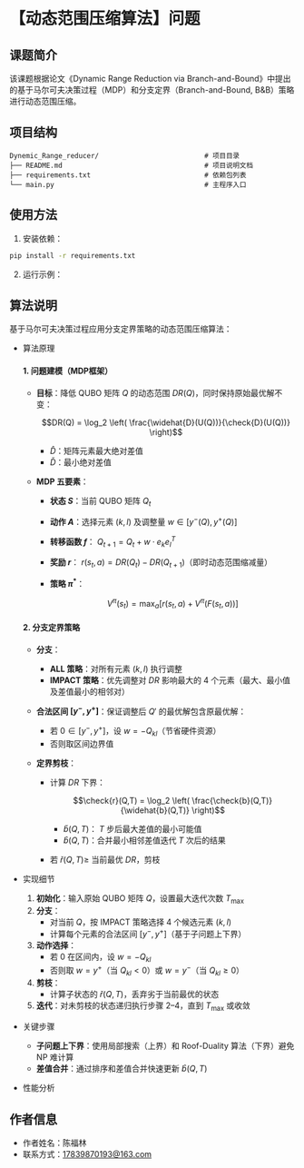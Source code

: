 # 【动态范围压缩算法】问题

## 课题简介
该课题根据论文《Dynamic Range Reduction via Branch-and-Bound》中提出的基于马尔可夫决策过程（MDP）和分支定界（Branch-and-Bound, B&B）策略进行动态范围压缩。

## 项目结构
```
Dynemic_Range_reducer/                          # 项目目录
├── README.md                                   # 项目说明文档
├── requirements.txt                            # 依赖包列表
└── main.py                                     # 主程序入口
```

## 使用方法

1. 安装依赖：

```bash
pip install -r requirements.txt
```

2. 运行示例：

## 算法说明

基于马尔可夫决策过程应用分支定界策略的动态范围压缩算法：

- 算法原理  
  #### **1. 问题建模（MDP框架）**
  - **目标**：降低 QUBO 矩阵 $Q$ 的动态范围 $DR(Q)$，同时保持原始最优解不变：

    $$DR(Q) = \log_2 \left( \frac{\widehat{D}(U(Q))}{\check{D}(U(Q))} \right)$$

    - $\widehat{D}$：矩阵元素最大绝对差值  
    - $\check{D}$：最小绝对差值  

  - **MDP 五要素**：
    - **状态 $S$**：当前 QUBO 矩阵 $Q_t$  
    - **动作 $A$**：选择元素 $(k,l)$ 及调整量 $w \in [y^-(Q), y^+(Q)]$  
    - **转移函数 $f$**： $Q_{t+1} = Q_t + w \cdot e_k e_l^T$  
    - **奖励 $r$**： $r(s_t,a) = DR(Q_t) - DR(Q_{t+1})$（即时动态范围缩减量）  
    - **策略 $\pi^*$**： 
    
      $$V^{\pi}(s_t) = \max_{a} \left[ r(s_t, a) + V^{\pi}(F(s_t, a)) \right]$$

  #### **2. 分支定界策略**
  - **分支**：
    - **ALL 策略**：对所有元素 $(k,l)$ 执行调整  
    - **IMPACT 策略**：优先调整对 $DR$ 影响最大的 4 个元素（最大、最小值及差值最小的相邻对）  

  - **合法区间 $[y^-, y^+]$**：保证调整后 $Q'$ 的最优解包含原最优解：
    - 若 $0 \in [y^-, y^+]$，设 $w = -Q_{kl}$（节省硬件资源）  
    - 否则取区间边界值  

  - **定界剪枝**：
    - 计算 $DR$ 下界：

      $$\check{r}(Q,T) = \log_2 \left( \frac{\check{b}(Q,T)}{\widehat{b}(Q,T)} \right)$$

      - $\check{b}(Q,T)$： $T$ 步后最大差值的最小可能值  
      - $\widehat{b}(Q,T)$：合并最小相邻差值迭代 $T$ 次后的结果  

    - 若 $\check{r}(Q,T) \geq$ 当前最优 $DR$，剪枝  

- 实现细节  
  1. **初始化**：输入原始 QUBO 矩阵 $Q$，设置最大迭代次数 $T_{\text{max}}$  
  2. **分支**：  
     - 对当前 $Q$，按 IMPACT 策略选择 4 个候选元素 $(k,l)$  
     - 计算每个元素的合法区间 $[y^-, y^+]$（基于子问题上下界）  
  3. **动作选择**：  
     - 若 $0$ 在区间内，设 $w = -Q_{kl}$  
     - 否则取 $w = y^+$（当 $Q_{kl} < 0$）或 $w = y^-$（当 $Q_{kl} \geq 0$）  
  4. **剪枝**：  
     - 计算子状态的 $\check{r}(Q,T)$，丢弃劣于当前最优的状态  
  5. **迭代**：对未剪枝的状态递归执行步骤 2–4，直到 $T_{\text{max}}$ 或收敛  

- 关键步骤  
  - **子问题上下界**：使用局部搜索（上界）和 Roof-Duality 算法（下界）避免 NP 难计算  
  - **差值合并**：通过排序和差值合并快速更新 $\widehat{b}(Q,T)$  

- 性能分析

## 作者信息
- 作者姓名：陈福林
- 联系方式：17839870193@163.com